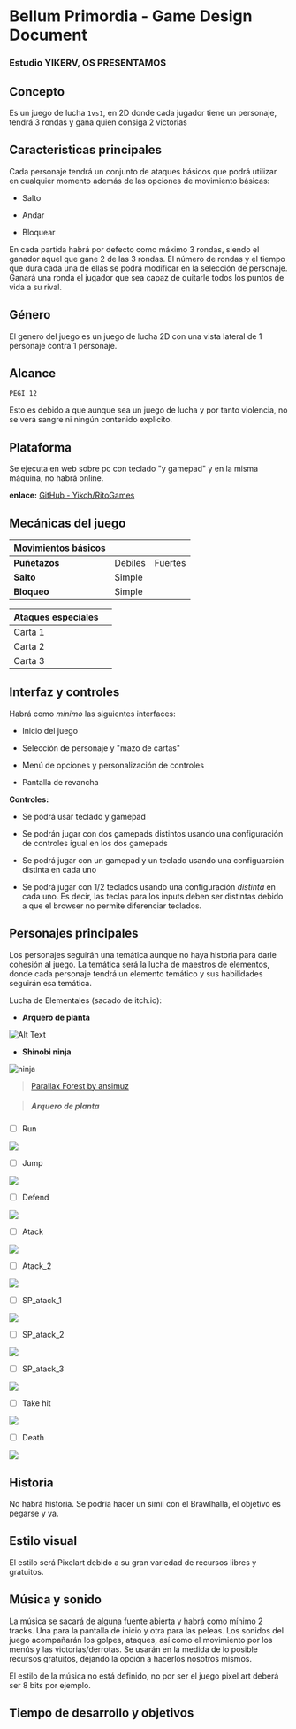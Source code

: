 # Bellum Primordia - Game Design Document

### Estudio YIKERV, OS PRESENTAMOS

## Concepto

Es un juego de lucha `1vs1`, en 2D donde cada jugador tiene un personaje, tendrá 3 rondas y gana quien consiga 2 victorias

## Caracteristicas principales

Cada personaje tendrá un conjunto de ataques básicos que podrá utilizar en cualquier momento además de las opciones de movimiento básicas: 

- Salto

- Andar

- Bloquear


En cada partida habrá por defecto como máximo 3 rondas, siendo el ganador aquel que gane 2 de las 3 rondas.
El número de rondas y el tiempo que dura cada una de ellas se podrá modificar en la selección de personaje.
Ganará una ronda el jugador que sea capaz de quitarle todos los puntos de vida a su rival.


## Género

El genero del juego es un juego de lucha 2D con una vista lateral de 1 personaje contra 1 personaje.

## Alcance

`PEGI 12`

Esto es debido a que aunque sea un juego de lucha y por tanto violencia, no se verá sangre ni ningún contenido explicito.

## Plataforma

Se ejecuta en web sobre pc con teclado "y gamepad" y en la misma máquina, no habrá online.

**enlace:** [GitHub - Yikch/RitoGames](https://github.com/Yikch/RitoGames)

## Mecánicas del juego

| Movimientos básicos |         |         |
| ------------------- | ------- | ------- |
| **Puñetazos**       | Debiles | Fuertes |
| **Salto**           | Simple  |         |
| **Bloqueo**         | Simple  |         |

| Ataques especiales |     |
| ------------------ | --- |
| Carta 1            |     |
| Carta 2            |     |
| Carta 3            |     |

## Interfaz y controles

Habrá como _mínimo_ las siguientes interfaces:

- Inicio del juego

- Selección de personaje y "mazo de cartas"

- Menú de opciones y personalización de controles

- Pantalla de revancha


**Controles:**

- Se podrá usar teclado y gamepad

- Se podrán jugar con dos gamepads distintos usando una configuración de controles igual en los dos gamepads

- Se podrá jugar con un gamepad y un teclado usando una configuarción distinta en cada uno

- Se podrá jugar con 1/2 teclados usando una configuración *distinta* en cada uno. Es decir, las teclas para los inputs deben ser distintas debido a que el browser no permite diferenciar teclados.

## Personajes principales

Los personajes seguirán una temática aunque no haya historia para darle cohesión al juego.
La temática será la lucha de maestros de elementos, donde cada personaje tendrá un elemento temático y sus habilidades seguirán esa temática. 

Lucha de Elementales (sacado de itch.io): 

- **Arquero de planta**

![Alt Text](https://img.itch.zone/aW1nLzkwMTIyMzIuZ2lm/original/BLk6Hw.gif)

- **Shinobi ninja**

![ninja](https://img.itch.zone/aW1nLzgzMjgyMzYuZ2lm/original/yySo5B.gif)


> [Parallax Forest by ansimuz](https://ansimuz.itch.io/parallax-forest)

> ##### Arquero de planta

- [ ] Run

![](https://img.itch.zone/aW1nLzkwMTIyNDQuZ2lm/original/sdY5dT.gif)

- [ ] Jump

![](https://img.itch.zone/aW1nLzkwMTIyNDcuZ2lm/original/Y5XxPU.gif)

- [ ] Defend

![](https://img.itch.zone/aW1nLzkwMTIyNzguZ2lm/original/oADQR3.gif)

- [ ] Atack

![](https://img.itch.zone/aW1nLzkwMTIyNjAuZ2lm/original/NwXILb.gif)

- [ ] Atack_2

![](https://img.itch.zone/aW1nLzkwMTIyNjUuZ2lm/original/d3Tfic.gif)

- [ ] SP_atack_1

![](https://img.itch.zone/aW1nLzkwMTIyNjkuZ2lm/original/Ja9zVQ.gif)

- [ ] SP_atack_2

![](https://img.itch.zone/aW1nLzkwMTIyNzMuZ2lm/original/WiYZa1.gif)

- [ ] SP_atack_3

![](https://img.itch.zone/aW1nLzkwMTIyNzcuZ2lm/original/sGgw4r.gif)

- [ ] Take hit

![](https://img.itch.zone/aW1nLzkwMTIyODEuZ2lm/original/m8tBPi.gif)

- [ ] Death

![](https://img.itch.zone/aW1nLzkwMTIyODMuZ2lm/original/IrvbT8.gif)

## Historia

No habrá historia. Se podría hacer un simil con el Brawlhalla, el objetivo es pegarse y ya.

## Estilo visual

El estilo será Pixelart debido a su gran variedad de recursos libres y gratuitos.

## Música y sonido

La música se sacará de alguna fuente abierta y habrá como mínimo 2 tracks. Una para la pantalla de inicio y otra para las peleas.
Los sonidos del juego acompañarán los golpes, ataques, así como el movimiento por los menús y las victorias/derrotas.
Se usarán en la medida de lo posible recursos gratuitos, dejando la opción a hacerlos nosotros mismos.

El estilo de la música no está definido, no por ser el juego pixel art deberá ser 8 bits por ejemplo.

## Tiempo de desarrollo y objetivos
